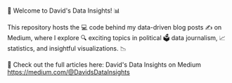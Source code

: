 🚀 Welcome to David's Data Insights! 📊

This repository hosts the 💻 code behind my data-driven blog posts ✍️ on Medium, where I explore 🔍 exciting topics in political 🗳️ data journalism, 📈 statistics, and insightful visualizations. 📉

🔗 Check out the full articles here: David's Data Insights on Medium
https://medium.com/@DavidsDataInsights

